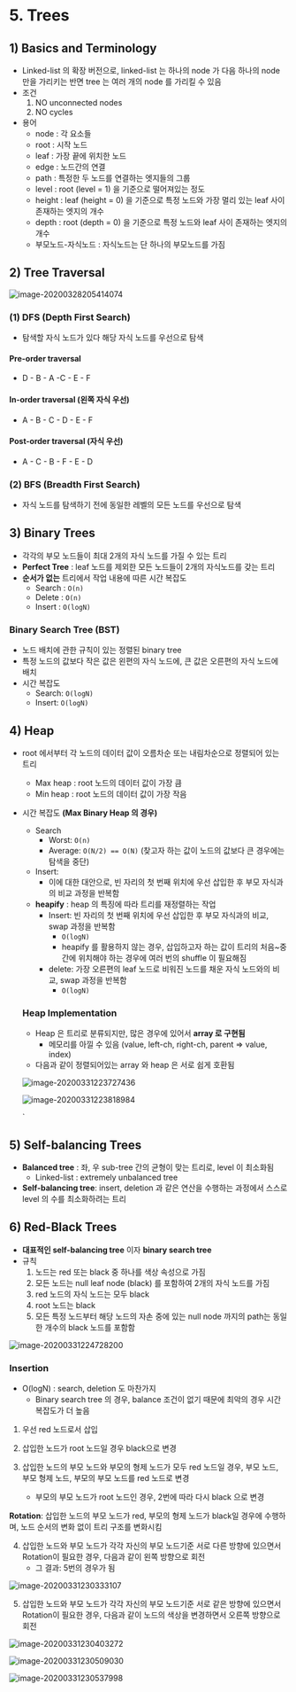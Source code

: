 # 5. Trees

## 1) Basics and Terminology

- Linked-list 의 확장 버전으로, linked-list 는 하나의 node 가 다음 하나의 node 만을 가리키는 반면 tree 는 여러 개의 node 를 가리킬 수 있음
- 조건
  1. NO unconnected nodes
  2. NO cycles
- 용어
  - node : 각 요소들
  - root : 시작 노드
  - leaf : 가장 끝에 위치한 노드
  - edge : 노드간의 연결
  - path : 특정한 두 노드를 연결하는 엣지들의 그룹
  - level : root (level = 1) 을 기준으로 떨어져있는 정도
  - height : leaf (height = 0) 을 기준으로 특정 노드와 가장 멀리 있는 leaf 사이 존재하는 엣지의 개수
  - depth : root (depth = 0) 을 기준으로 특정 노드와 leaf 사이 존재하는 엣지의 개수
  - 부모노드-자식노드 : 자식노드는 단 하나의 부모노드를 가짐

## 2) Tree Traversal

![image-20200328205414074](/Users/eunjung/Documents/CS_learning/DS_Algorithms/udacity_intro2DSnAlgorithms/images//image-20200328205414074.png)

### (1) DFS (Depth First Search)

- 탐색할 자식 노드가 있다 해당 자식 노드를 우선으로 탐색

#### Pre-order traversal

- D - B - A -C - E - F

#### In-order traversal (왼쪽 자식 우선)

- A - B - C - D - E - F

#### Post-order traversal (자식 우선)

- A - C - B - F - E - D



### (2) BFS (Breadth First Search)

- 자식 노드를 탐색하기 전에 동일한 레벨의 모든 노드를 우선으로 탐색



## 3) Binary Trees

- 각각의 부모 노드들이 최대 2개의 자식 노드를 가질 수 있는 트리
- **Perfect Tree** : leaf 노드를 제외한 모든 노드들이 2개의 자식노드를 갖는 트리
- **순서가 없는** 트리에서 작업 내용에 따른 시간 복잡도
  - Search : `O(n)`
  - Delete : `O(n)`
  - Insert : `O(logN)`

### Binary Search Tree (BST)

- 노드 배치에 관한 규칙이 있는 정렬된 binary tree
- 특정 노드의 값보다 작은 값은 왼편의 자식 노드에, 큰 값은 오른편의 자식 노드에 배치
- 시간 복잡도
  - Search: `O(logN)`
  - Insert: `O(logN)`

## 4) Heap

- root 에서부터 각 노드의 데이터 값이 오름차순 또는 내림차순으로 정렬되어 있는 트리

  - Max heap : root 노드의 데이터 값이 가장 큼
  - Min heap : root 노드의 데이터 값이 가장 작음

- 시간 복잡도 **(Max Binary Heap 의 경우)**

  - Search
    - Worst: `O(n)`
    - Average: `O(N/2) == O(N)` (찾고자 하는 값이 노드의 값보다 큰 경우에는 탐색을 중단)
  - Insert:
    - 이에 대한 대안으로, 빈 자리의 첫 번째 위치에 우선 삽입한 후 부모 자식과의 비교 과정을 반복함
  - **heapify** : heap 의 특징에 따라 트리를 재정렬하는 작업
    - Insert: 빈 자리의 첫 번째 위치에 우선 삽입한 후 부모 자식과의 비교, swap 과정을 반복함
      - `O(logN)`
      - heapify 를 활용하지 않는 경우, 삽입하고자 하는 값이 트리의 처음~중간에 위치해야 하는 경우에 여러 번의 shuffle 이 필요해짐
    - delete: 가장 오른편의 leaf 노드로 비워진 노드를 채운  자식 노드와의 비교, swap 과정을 반복함
      - `O(logN)`

  ### Heap Implementation

  - Heap 은 트리로 분류되지만, 많은 경우에 있어서 **array 로 구현됨**
    - 메모리를 아낄 수 있음 (value, left-ch, right-ch, parent => value, index)
  - 다음과 같이 정렬되어있는 array 와 heap 은 서로 쉽게 호환됨

  ![image-20200331223727436](/Users/eunjung/Documents/github-blog/_drafts/images/image-20200331223727436.png)

  ![image-20200331223818984](/Users/eunjung/Documents/github-blog/_drafts/images/image-20200331223818984.png)

  `

## 5) Self-balancing Trees

- **Balanced tree** : 좌, 우 sub-tree 간의 균형이 맞는 트리로, level 이 최소화됨
  - Linked-list : extremely unbalanced tree
- **Self-balancing tree**: insert, deletion 과 같은 연산을 수행하는 과정에서 스스로 level 의 수를 최소화하려는 트리

## 6) Red-Black Trees

- **대표적인 self-balancing tree** 이자 **binary search tree**
- 규칙
  1. 노드는 red 또는 black 중 하나를 색상 속성으로 가짐
  2. 모든 노드는 null leaf node (black) 를 포함하여 2개의 자식 노드를 가짐
  3. red 노드의 자식 노드는 모두 black
  4. root 노드는 black
  5. 모든 특정 노드부터 해당 노드의 자손 중에 있는 null node 까지의 path는 동일한 개수의 black 노드를 포함함

![image-20200331224728200](/Users/eunjung/Documents/github-blog/_drafts/images/image-20200331224728200.png)

### Insertion

- O(logN) : search, deletion 도 마찬가지
  - Binary search tree 의 경우, balance 조건이 없기 때문에 최악의 경우 시간복잡도가 더 높음

1. 우선 red 노드로서 삽입

2. 삽입한 노드가 root 노드일 경우 black으로 변경

3. 삽입한 노드의 부모 노드와 부모의 형제 노드가 모두 red 노드일 경우, 부모 노드, 부모 형제 노드, 부모의 부모 노드를 red 노드로 변경
   - 부모의 부모 노드가 root 노드인 경우, 2번에 따라 다시 black 으로 변경

**Rotation**: 삽입한 노드의 부모 노드가 red, 부모의 형제 노드가 black일 경우에 수행하며, 노드 순서의 변화 없이 트리 구조를 변화시킴

4. 삽입한 노드와 부모 노드가 각각 자신의 부모 노드기준 서로 다른 방향에 있으면서 Rotation이 필요한 경우, 다음과 같이 왼쪽 방향으로 회전
   - 그 결과: 5번의 경우가 됨

![image-20200331230333107](/Users/eunjung/Documents/github-blog/_drafts/images/image-20200331230333107.png)

5. 삽입한 노드와 부모 노드가 각각 자신의 부모 노드기준 서로 같은 방향에 있으면서 Rotation이 필요한 경우, 다음과 같이 노드의 색상을 변경하면서 오른쪽 방향으로 회전

![image-20200331230403272](/Users/eunjung/Documents/github-blog/_drafts/images/image-20200331230403272.png)

![image-20200331230509030](/Users/eunjung/Documents/github-blog/_drafts/images/image-20200331230509030.png)

![image-20200331230537998](/Users/eunjung/Documents/github-blog/_drafts/images/image-20200331230537998.png)

